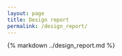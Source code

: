```yaml
---
layout: page
title: Design report
permalink: /design_report/
---
```


{% markdown ../design_report.md %}
